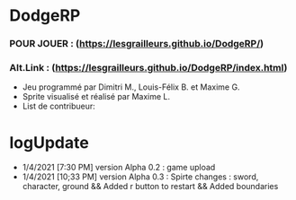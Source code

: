 # DodgeRP
### POUR JOUER : (https://lesgrailleurs.github.io/DodgeRP/)
### Alt.Link : (https://lesgrailleurs.github.io/DodgeRP/index.html)
- Jeu programmé par Dimitri M., Louis-Félix B. et Maxime G.
- Sprite visualisé et réalisé par Maxime L.
- List de contribueur:
# logUpdate
- 1/4/2021 [7:30 PM] version Alpha 0.2 :
game upload
- 1/4/2021 [10;33 PM] version Alpha 0.3 :
 Spirte changes : sword, character, ground
 && Added r button to restart
 && Added boundaries
